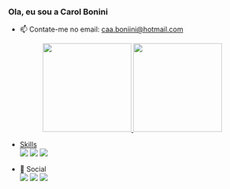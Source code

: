 ### Ola, eu sou a Carol Bonini

- 📫 Contate-me no email: caa.boniini@hotmail.com

<div align="center">
  <a href="https://github.com/carolbonini">
  <img height="180em" src="https://github-readme-stats.vercel.app/api?username=carolbonini&show_icons=true&theme=dracula&include_all_commits=true&count_private=true"/>
  <img height="180em" src="https://github-readme-stats.vercel.app/api/top-langs/?username=carolbonini&layout=compact&langs_count=7&theme=dracula"/>
</div>
  
  
  - Skills <div><a target="_blank"><img src="https://img.shields.io/badge/Python-14354C?style=for-the-badge&logo=python&logoColor=white" target="_blank"></a>
 <a  target="_blank"><img src="https://img.shields.io/badge/MySQL-005C84?style=for-the-badge&logo=mysql&logoColor=white" target="_blank"></a>
 <a  target="_blank"><img src="https://img.shields.io/badge/Heroku-430098?style=for-the-badge&logo=heroku&logoColor=white" target="_blank"></a>
 </div>

- 👨 Social <div>
  <a href="https://www.linkedin.com/in/diogo-fernandes-427853251/" target="_blank"><img src="https://img.shields.io/badge/-LinkedIn-%230077B5?style=for-the-badge&logo=linkedin&logoColor=white" target="_blank"></a>
  <a href="https://www.instagram.com/diogof.sep/" target="_blank"><img src="https://img.shields.io/badge/-Instagram-%23E4405F?style=for-the-badge&logo=instagram&logoColor=white" target="_blank"></a>
  <a href= "https://www.tumblr.com/blog/bigule-x" target="_blank"><img src="https://img.shields.io/badge/Tumblr-%2336465D.svg?&style=for-the-badge&logo=Tumblr&logoColor=white" target="_blank"></a>
</div>
